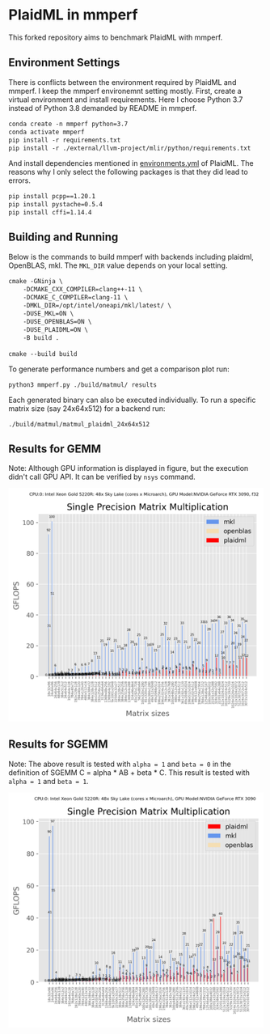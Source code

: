 # PlaidML in mmperf

This forked repository aims to benchmark PlaidML with mmperf.

## Environment Settings

There is conflicts between the environment required by PlaidML and mmperf. I keep the mmperf environemnt setting mostly. First, create a virtual environment and install requirements. Here I choose Python 3.7 instead of Python 3.8 demanded by README in mmperf.

```
conda create -n mmperf python=3.7
conda activate mmperf
pip install -r requirements.txt
pip install -r ./external/llvm-project/mlir/python/requirements.txt
```

And install dependencies mentioned in [environments.yml](https://github.com/plaidml/plaidml/blob/plaidml-v1/environment.yml) of PlaidML. The reasons why I only select the following packages is that they did lead to errors.

```
pip install pcpp==1.20.1
pip install pystache=0.5.4
pip install cffi=1.14.4
```

## Building and Running

Below is the commands to build mmperf with backends including plaidml, OpenBLAS, mkl. The `MKL_DIR` value depends on your local setting.
```
cmake -GNinja \
    -DCMAKE_CXX_COMPILER=clang++-11 \
    -DCMAKE_C_COMPILER=clang-11 \
    -DMKL_DIR=/opt/intel/oneapi/mkl/latest/ \
    -DUSE_MKL=ON \    
    -DUSE_OPENBLAS=ON \
    -DUSE_PLAIDML=ON \
    -B build .

cmake --build build
```

To generate performance numbers and get a comparison plot run:
```
python3 mmperf.py ./build/matmul/ results
```

Each generated binary can also be executed individually. To run a specific matrix size (say 24x64x512) for a backend run:
```
./build/matmul/matmul_plaidml_24x64x512
```




## Results for GEMM

Note: Although GPU information is displayed in figure, but the execution didn't call GPU API. It can be verified by `nsys` command.

<img src="assets/matmul_gemm.png">

## Results for SGEMM

Note: The above result is tested with `alpha = 1` and `beta = 0` in the definition of SGEMM C = alpha * AB + beta * C. This result is tested with `alpha = 1` and `beta = 1`. 

<img src="assets/matmul_sgemm.png">
